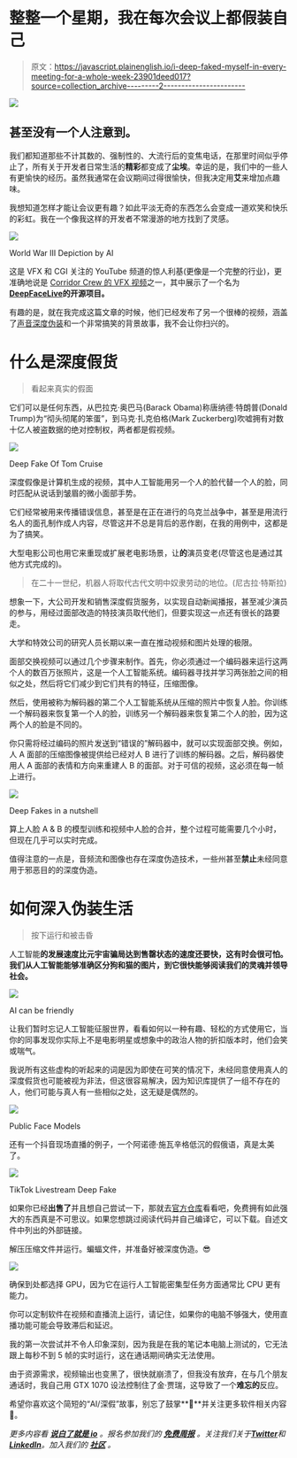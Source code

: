 # 整整一个星期，我在每次会议上都假装自己

> 原文：<https://javascript.plainenglish.io/i-deep-faked-myself-in-every-meeting-for-a-whole-week-23901deed017?source=collection_archive---------2----------------------->

![](img/82f2c98569444ca00ec8f6d3aa746213.png)

## 甚至没有一个人注意到。

我们都知道那些不计其数的、强制性的、大流行后的变焦电话，在那里时间似乎停止了，所有关于开发者日常生活的**精彩**都变成了**尘埃**。幸运的是，我们中的一些人有更愉快的经历。虽然我通常在会议期间过得很愉快，但我决定用**艾**来增加点趣味。

我想知道怎样才能让会议更有趣？如此平淡无奇的东西怎么会变成一道欢笑和快乐的彩虹。我在一个像我这样的开发者不常漫游的地方找到了灵感。

![](img/f65e5d259288c42ac8d57451e82f7f66.png)

World War III Depiction by AI

这是 VFX 和 CGI 关注的 YouTube 频道的惊人利基(更像是一个完整的行业)，更准确地说是 [Corridor Crew 的 VFX 视频](https://www.youtube.com/watch?v=qXLugdeogQU)之一，其中展示了一个名为[**DeepFaceLive**](https://github.com/iperov/DeepFaceLive)**的开源项目。**

有趣的是，就在我完成这篇文章的时候，他们已经发布了另一个很棒的视频，涵盖了[声音深度伪装](https://www.youtube.com/watch?v=0fO7CBDMGNA)和一个非常搞笑的背景故事，我不会让你扫兴的。

# 什么是深度假货

> 看起来真实的假面

它们可以是任何东西，从巴拉克·奥巴马(Barack Obama)称唐纳德·特朗普(Donald Trump)为“彻头彻尾的笨蛋”，到马克·扎克伯格(Mark Zuckerberg)吹嘘拥有对数十亿人被盗数据的绝对控制权，两者都是假视频。

![](img/9c4dd3043e8046e27ec985e743a4b102.png)

Deep Fake Of Tom Cruise

深度假像是计算机生成的视频，其中人工智能用另一个人的脸代替一个人的脸，同时匹配从说话到皱眉的微小面部手势。

它们经常被用来传播错误信息，甚至是在正在进行的乌克兰战争中，甚至是用流行名人的面孔制作成人内容，尽管这并不总是背后的恶作剧，在我的用例中，这都是为了搞笑。

大型电影公司也用它来重现或扩展老电影场景，让**的**演员变老(尽管这也是通过其他方式完成的)。

> 在二十一世纪，机器人将取代古代文明中奴隶劳动的地位。(尼古拉·特斯拉)

想象一下，大公司开发和销售深度假货服务，以实现自动新闻播报，甚至减少演员的参与，用经过面部改造的特技演员取代他们，但要实现这一点还有很长的路要走。

大学和特效公司的研究人员长期以来一直在推动视频和图片处理的极限。

面部交换视频可以通过几个步骤来制作。首先，你必须通过一个编码器来运行这两个人的数百万张照片，这是一个人工智能系统。编码器寻找并学习两张脸之间的相似之处，然后将它们减少到它们共有的特征，压缩图像。

然后，使用被称为解码器的第二个人工智能系统从压缩的照片中恢复人脸。你训练一个解码器来恢复第一个人的脸，训练另一个解码器来恢复第二个人的脸，因为这两个人的脸是不同的。

你只需将经过编码的照片发送到“错误的”解码器中，就可以实现面部交换。例如，人 A 面部的压缩图像被提供给已经对人 B 进行了训练的解码器。之后，解码器使用人 A 面部的表情和方向来重建人 B 的面部。对于可信的视频，这必须在每一帧上进行。

![](img/0767e50285ea1ff6366583d6662175f5.png)

Deep Fakes in a nutshell

算上人脸 A & B 的模型训练和视频中人脸的合并，整个过程可能需要几个小时，但现在几乎可以实时完成。

值得注意的一点是，音频流和图像也存在深度伪造技术，一些州甚至**禁止**未经同意用于邪恶目的的深度伪造。

# 如何深入伪装生活

> 按下运行和被击昏

人工智能**的发展速度比元宇宙骗局达到售罄状态的速度还要快，这有时会很可怕。我们从人工智能能够准确区分狗和猫的图片，到它很快能够阅读我们的灵魂并领导社会。**

![](img/64778837e71df02aad3db47c03f97ea9.png)

AI can be friendly

让我们暂时忘记人工智能征服世界，看看如何以一种有趣、轻松的方式使用它，当你的同事发现你实际上不是电影明星或想象中的政治人物的折扣版本时，他们会笑或喘气。

我说所有这些虚构的听起来的词是因为即使在可笑的情况下，未经同意使用真人的深度假货也可能被视为非法，但这很容易解决，因为知识库提供了一组不存在的人，他们可能与真人有一些相似之处，这无疑是偶然的。

![](img/ccd0d260b18a08097b1eb24e9b0865df.png)

Public Face Models

还有一个抖音现场直播的例子，一个阿诺德·施瓦辛格低沉的假俄语，真是太美了。

![](img/52e6f93d000ffacb0339954b9399647f.png)

TikTok Livestream Deep Fake

如果你已经**出售了**并且想自己尝试一下，那就去[官方仓库](https://github.com/iperov/DeepFaceLive)看看吧，免费拥有如此强大的东西真是不可思议。如果您想跳过阅读代码并自己编译它，可以下载。自述文件中列出的外部链接。

解压压缩文件并运行。蝙蝠文件，并准备好被深度伪造。😎

![](img/b2d90b18b6beb129bd0b62da46db952f.png)

确保到处都选择 GPU，因为它在运行人工智能密集型任务方面通常比 CPU 更有能力。

你可以定制软件在视频和直播流上运行，请记住，如果你的电脑不够强大，使用直播功能可能会导致滞后和延迟。

我的第一次尝试并不令人印象深刻，因为我是在我的笔记本电脑上测试的，它无法跟上每秒不到 5 帧的实时运行，这在通话期间确实无法使用。

由于资源需求，视频输出也变黑了，很快就崩溃了，但我没有放弃，在与几个朋友通话时，我自己用 GTX 1070 设法控制住了金·贾瑞，这导致了一个**难忘的**反应。

希望你喜欢这个简短的“AI/深假”故事，别忘了鼓掌**👏**并关注更多软件相关内容🚀。

*更多内容看* [***说白了就是 io***](https://plainenglish.io/) *。报名参加我们的* [***免费周报***](http://newsletter.plainenglish.io/) *。关注我们关于*[***Twitter***](https://twitter.com/inPlainEngHQ)*和*[***LinkedIn***](https://www.linkedin.com/company/inplainenglish/)*。加入我们的* [***社区***](https://discord.gg/GtDtUAvyhW) *。*